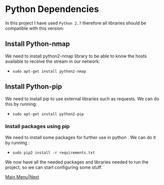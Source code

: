# Python Dependencies

In this project I have used `Python 2.7` therefore all libraries should be compatible with this version:

## Install Python-nmap
We need to install python2-nmap library to be able to know the hosts available to receive the stream in our network:
 * `sudo apt-get install python2-nmap`


## Install Python-pip

We need to install pip to use  external libraries such as requests. We can do this by running:
 * `sudo apt-get install python2-pip`


### Install packages using pip

We need to install some packages for further use in python . We can do it by running :

 * `sudo pip2 install -r requirements.txt`



We now have all the needed packages and libraries needed to run the project, so we can start configuring some stuff.


[Main Menu](../README.md)|[Next](../Configuration/README.md)

